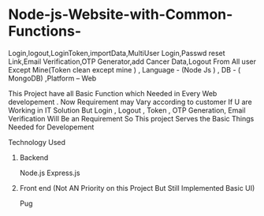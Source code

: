 # Node-js-Website-with-Common-Functions-
Login,logout,LoginToken,importData,MultiUser Login,Passwd reset Link,Email Verification,OTP Generator,add Cancer Data,Logout From All user Except Mine(Token clean except mine )  , Language - (Node Js ) , DB - ( MongoDB) ,Platform – Web


This Project have all Basic Function which Needed in Every Web developement . Now Requirement may Vary according to customer If
U are Working in IT Solution But Login , Logout , Token , OTP Generation, Email Verification Will Be an Requirement So This project Serves
the Basic Things Needed for Developement 

Technology Used

1) Backend 
   
   Node.js 
   Express.js
2) Front end (Not AN Priority on this Project But Still Implemented Basic UI)
   
   Pug 
   
